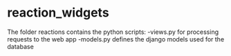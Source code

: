 # reaction_widgets

The folder reactions contains the python scripts:
-views.py for processing requests to the web app
-models.py defines the django models used for the database


